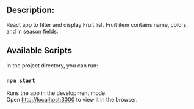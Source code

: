 ## Description:
React app to filter and display Fruit list. Fruit item contains name, colors, and in season fields.


## Available Scripts

In the project directory, you can run:

### `npm start`

Runs the app in the development mode.\
Open [http://localhost:3000](http://localhost:3000) to view it in the browser.

